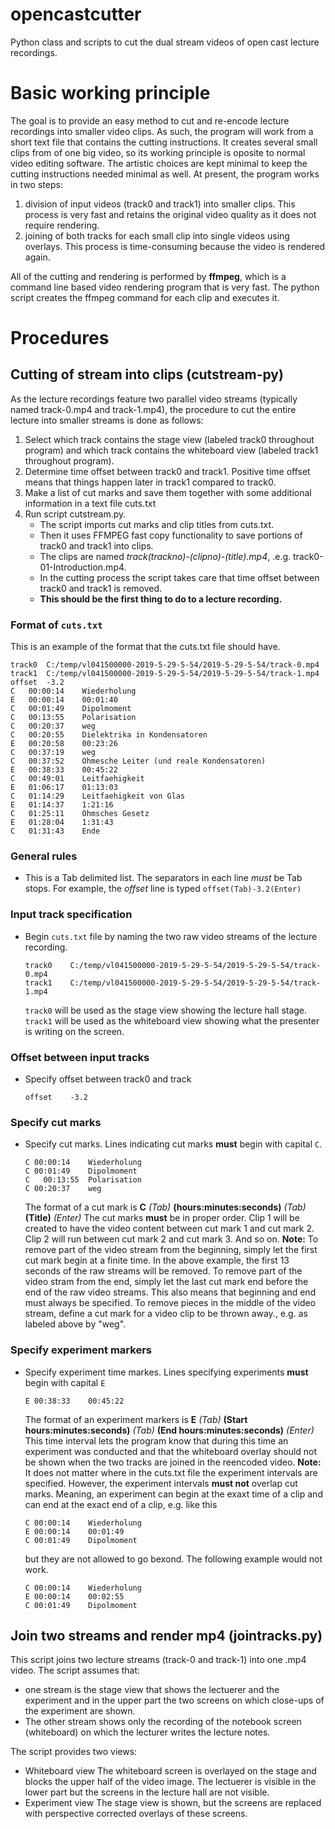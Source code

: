 # opencastcutter
Python class and scripts to cut the dual stream videos of open cast lecture recordings.

# Basic working principle
The goal is to provide an easy method to cut and re-encode lecture recordings into smaller video clips.
As such, the program will work from a short text file that contains the cutting instructions.
It creates several small clips from of one big video, so its working principle is oposite to normal video editing software.
The artistic choices are kept minimal to keep the cutting instructions needed minimal as well.
At present, the program works in two steps:
1. division of input videos (track0 and track1) into smaller clips.
   This process is very fast and retains the original video quality as it does not require rendering.
2. joining of both tracks for each small clip into single videos using overlays.
   This process is time-consuming because the video is rendered again.

All of the cutting and rendering is performed by **ffmpeg**, which is a command line based video rendering program that is very fast.
The python script creates the ffmpeg command for each clip and executes it.


# Procedures
## Cutting of stream into clips (cutstream-py)
As the lecture recordings feature two parallel video streams (typically named track-0.mp4 and track-1.mp4), the procedure to cut the entire lecture into smaller streams is done as follows:
1. Select which track contains the stage view (labeled track0 throughout program) and which track contains the whiteboard view (labeled track1 throughout program).
2. Determine time offset between track0 and track1. Positive time offset means that things happen later in track1 compared to track0.
3. Make a list of cut marks and save them together with some additional information in a text file cuts.txt
4. Run script cutstream.py.
   - The script imports cut marks and clip titles from cuts.txt.
   - Then it uses FFMPEG fast copy functionality to save portions of track0 and track1 into clips.
   - The clips are named *track(trackno)-(clipno)-(title).mp4*, .e.g. track0-01-Introduction.mp4.
   - In the cutting process the script takes care that time offset between track0 and track1 is removed.
   - **This should be the first thing to do to a lecture recording.**

### Format of `cuts.txt`
This is an example of the format that the cuts.txt file should have.
```
track0	C:/temp/vl041500000-2019-5-29-5-54/2019-5-29-5-54/track-0.mp4
track1	C:/temp/vl041500000-2019-5-29-5-54/2019-5-29-5-54/track-1.mp4
offset	-3.2
C	00:00:14	Wiederholung
E	00:00:14	00:01:40
C	00:01:49	Dipolmoment
C	00:13:55	Polarisation
C	00:20:37	weg
C	00:20:55	Dielektrika in Kondensatoren
E	00:20:58	00:23:26
C	00:37:19	weg
C	00:37:52	Ohmesche Leiter (und reale Kondensatoren)
E	00:38:33	00:45:22
C	00:49:01	Leitfaehigkeit
E	01:06:17	01:13:03
C	01:14:29	Leitfaehigkeit von Glas
E	01:14:37	1:21:16
C	01:25:11	Ohmsches Gesetz
E	01:28:04	1:31:43
C	01:31:43	Ende
```
### General rules ###
- This is a Tab delimited list. The separators in each line *must* be Tab stops.
  For example, the *offset* line is typed `offset(Tab)-3.2(Enter)`
### Input track specification ###
- Begin `cuts.txt` file by naming the two raw video streams of the lecture recording.
  ```
  track0	C:/temp/vl041500000-2019-5-29-5-54/2019-5-29-5-54/track-0.mp4
  track1	C:/temp/vl041500000-2019-5-29-5-54/2019-5-29-5-54/track-1.mp4
  ```
  `track0` will be used as the stage view showing the lecture hall stage.
  `track1` will be used as the whiteboard view showing what the presenter is writing on the screen.
### Offset between input tracks ###
- Specify offset between track0 and track
  ```
  offset	-3.2
  ```
### Specify cut marks ###
- Specify cut marks.
  Lines indicating cut marks **must** begin with capital `C`.
  ```
  C	00:00:14	Wiederholung
  C	00:01:49	Dipolmoment
  C   00:13:55	Polarisation
  C	00:20:37	weg
  ```
  The format of a cut mark is
  **C** *(Tab)* **(hours:minutes:seconds)** *(Tab)* **(Title)** *(Enter)*
  The cut marks **must** be in proper order. Clip 1 will be created to have the video content between cut mark 1 and cut mark 2. Clip 2 will run between cut mark 2 and cut mark 3. And so on.
  **Note:**
  To remove part of the video stream from the beginning, simply let the first cut mark begin at a finite time. In the 
  above example, the first 13 seconds of the raw streams will be removed.
  To remove part of the video stram from the end, simply let the last cut mark end before the end of the raw video streams.
  This also means that beginning and end must always be specified.
  To remove pieces in the middle of the video stream, define a cut mark for a video clip to be thrown away., e.g. as labeled above by "weg".
### Specify experiment markers ###
- Specify experiment time markes.
  Lines specifying experiments **must** begin with capital `E`
  ```
  E	00:38:33	00:45:22
  ```
  The format of an experiment markers is
  **E** *(Tab)* **(Start hours:minutes:seconds)** *(Tab)* **(End hours:minutes:seconds)** *(Enter)*
  This time interval lets the program know that during this time an experiment was conducted and that the whiteboard overlay should not be shown when the two tracks are joined in the reencoded video.
  **Note:**
  It does not matter where in the cuts.txt file the experiment intervals are specified.
  However, the experiment intervals **must not** overlap cut marks. Meaning, an experiment can begin at the exaxt time of a clip and can end at the exact end of a clip, e.g. like this
  ```
  C	00:00:14	Wiederholung
  E	00:00:14	00:01:49
  C	00:01:49	Dipolmoment
  ```
  but they are not allowed to go bexond. The following example would not work.
  ```
  C	00:00:14	Wiederholung
  E	00:00:14	00:02:55
  C	00:01:49	Dipolmoment
  ```
## Join two streams and render mp4 (jointracks.py)
This script joins two lecture streams (track-0 and track-1) into one .mp4 video. The script assumes that:
- one stream is the stage view that shows the lectuerer and the experiment and in the upper part the two screens on which close-ups of the experiment are shown.
- The other stream shows only the recording of the notebook screen (whiteboard) on which the lecturer writes the lecture notes.

The script provides two views:
- Whiteboard view
  The whiteboard screen is overlayed on the stage and blocks the upper half of the video image.
  The lectuerer is visible in the lower part but the screens in the lecture hall are not visible.
- Experiment view
  The stage view is shown, but the screens are replaced with perspective corrected overlays of these screens.
  
